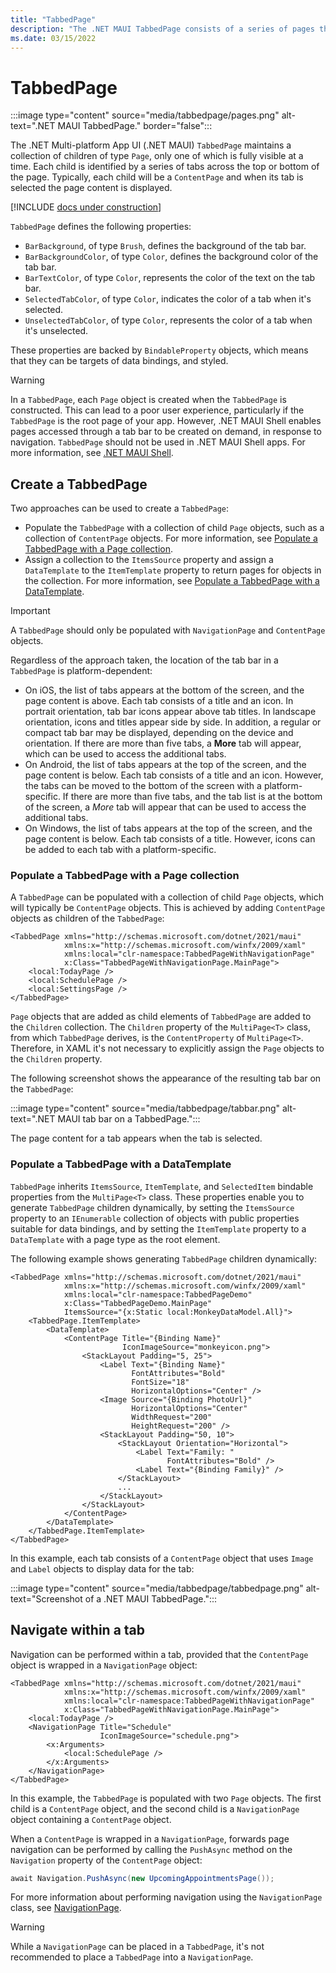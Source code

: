 ```yaml
---
title: "TabbedPage"
description: "The .NET MAUI TabbedPage consists of a series of pages that are navigable by tabs across the top or bottom of the page, with each tab loading the page content."
ms.date: 03/15/2022
---
```


# TabbedPage

:::image type="content" source="media/tabbedpage/pages.png" alt-text=".NET MAUI TabbedPage." border="false":::

The .NET Multi-platform App UI (.NET MAUI) `TabbedPage` maintains a collection of children of type `Page`, only one of which is fully visible at a time. Each child is identified by a series of tabs across the top or bottom of the page. Typically, each child will be a `ContentPage` and when its tab is selected the page content is displayed.

[!INCLUDE [docs under construction](~/includes/preview-note.md)]

`TabbedPage` defines the following properties:

- `BarBackground`, of type `Brush`, defines the background of the tab bar.
- `BarBackgroundColor`, of type `Color`, defines the background color of the tab bar.
- `BarTextColor`, of type `Color`, represents the color of the text on the tab bar.
- `SelectedTabColor`, of type `Color`, indicates the color of a tab when it's selected.
- `UnselectedTabColor`, of type `Color`, represents the color of a tab when it's unselected.

These properties are backed by `BindableProperty` objects, which means that they can be targets of data bindings, and styled.

> [!WARNING]
> In a `TabbedPage`, each `Page` object is created when the `TabbedPage` is constructed. This can lead to a poor user experience, particularly if the `TabbedPage` is the root page of your app. However, .NET MAUI Shell enables pages accessed through a tab bar to be created on demand, in response to navigation. `TabbedPage` should not be used in .NET MAUI Shell apps. For more information, see [.NET MAUI Shell](~/fundamentals/shell/index.md).

## Create a TabbedPage

Two approaches can be used to create a `TabbedPage`:

- Populate the `TabbedPage` with a collection of child `Page` objects, such as a collection of `ContentPage` objects. For more information, see [Populate a TabbedPage with a Page collection](#populate-a-tabbedpage-with-a-page-collection).
- Assign a collection to the `ItemsSource` property and assign a `DataTemplate` to the `ItemTemplate` property to return pages for objects in the collection. For more information, see [Populate a TabbedPage with a DataTemplate](#populate-a-tabbedpage-with-a-datatemplate).

> [!IMPORTANT]
> A `TabbedPage` should only be populated with `NavigationPage` and `ContentPage` objects.

Regardless of the approach taken, the location of the tab bar in a `TabbedPage` is platform-dependent:

- On iOS, the list of tabs appears at the bottom of the screen, and the page content is above. Each tab consists of a title and an icon. In portrait orientation, tab bar icons appear above tab titles. In landscape orientation, icons and titles appear side by side. In addition, a regular or compact tab bar may be displayed, depending on the device and orientation. If there are more than five tabs, a **More** tab will appear, which can be used to access the additional tabs.
- On Android, the list of tabs appears at the top of the screen, and the page content is below. Each tab consists of a title and an icon. However, the tabs can be moved to the bottom of the screen with a platform-specific. If there are more than five tabs, and the tab list is at the bottom of the screen, a *More* tab will appear that can be used to access the additional tabs. <!--For information about moving the tabs to the bottom of the screen, see [Setting TabbedPage Toolbar Placement and Color](~/platform-integration/android/tabbedpage-toolbar-placement-color.md).-->
- On Windows, the list of tabs appears at the top of the screen, and the page content is below. Each tab consists of a title. However, icons can be added to each tab with a platform-specific. <!--For more information, see [TabbedPage Icons on Windows](~/platform/windows/tabbedpage-icons.md).-->

### Populate a TabbedPage with a Page collection

A `TabbedPage` can be populated with a collection of child `Page` objects, which will typically be `ContentPage` objects. This is achieved by adding `ContentPage` objects as children of the `TabbedPage`:

```xaml
<TabbedPage xmlns="http://schemas.microsoft.com/dotnet/2021/maui"
            xmlns:x="http://schemas.microsoft.com/winfx/2009/xaml"
            xmlns:local="clr-namespace:TabbedPageWithNavigationPage"
            x:Class="TabbedPageWithNavigationPage.MainPage">
    <local:TodayPage />
    <local:SchedulePage />
    <local:SettingsPage />
</TabbedPage>
```

`Page` objects that are added as child elements of `TabbedPage` are added to the `Children` collection. The `Children` property of the `MultiPage<T>` class, from which `TabbedPage` derives, is the `ContentProperty` of `MultiPage<T>`. Therefore, in XAML it's not necessary to explicitly assign the `Page` objects to the `Children` property.

The following screenshot shows the appearance of the resulting tab bar on the `TabbedPage`:

:::image type="content" source="media/tabbedpage/tabbar.png" alt-text=".NET MAUI tab bar on a TabbedPage.":::

The page content for a tab appears when the tab is selected.

### Populate a TabbedPage with a DataTemplate

`TabbedPage` inherits `ItemsSource`, `ItemTemplate`, and `SelectedItem` bindable properties from the `MultiPage<T>` class. These properties enable you to generate `TabbedPage` children dynamically, by setting the `ItemsSource` property to an `IEnumerable` collection of objects with public properties suitable for data bindings, and by setting the `ItemTemplate` property to a `DataTemplate` with a page type as the root element.

The following example shows generating `TabbedPage` children dynamically:

```xaml
<TabbedPage xmlns="http://schemas.microsoft.com/dotnet/2021/maui"
            xmlns:x="http://schemas.microsoft.com/winfx/2009/xaml"
            xmlns:local="clr-namespace:TabbedPageDemo"
            x:Class="TabbedPageDemo.MainPage"
            ItemsSource="{x:Static local:MonkeyDataModel.All}">
    <TabbedPage.ItemTemplate>
        <DataTemplate>
            <ContentPage Title="{Binding Name}"
                         IconImageSource="monkeyicon.png">
                <StackLayout Padding="5, 25">
                    <Label Text="{Binding Name}"
                           FontAttributes="Bold"
                           FontSize="18"
                           HorizontalOptions="Center" />
                    <Image Source="{Binding PhotoUrl}"
                           HorizontalOptions="Center"
                           WidthRequest="200"
                           HeightRequest="200" />
                    <StackLayout Padding="50, 10">
                        <StackLayout Orientation="Horizontal">
                            <Label Text="Family: "
                                   FontAttributes="Bold" />
                            <Label Text="{Binding Family}" />
                        </StackLayout>
                        ...
                    </StackLayout>
                </StackLayout>
            </ContentPage>
        </DataTemplate>
    </TabbedPage.ItemTemplate>
</TabbedPage>
```

In this example, each tab consists of a `ContentPage` object that uses `Image` and `Label` objects to display data for the tab:

:::image type="content" source="media/tabbedpage/tabbedpage.png" alt-text="Screenshot of a .NET MAUI TabbedPage.":::

## Navigate within a tab

Navigation can be performed within a tab, provided that the `ContentPage` object is wrapped in a `NavigationPage` object:

```xaml
<TabbedPage xmlns="http://schemas.microsoft.com/dotnet/2021/maui"
            xmlns:x="http://schemas.microsoft.com/winfx/2009/xaml"
            xmlns:local="clr-namespace:TabbedPageWithNavigationPage"
            x:Class="TabbedPageWithNavigationPage.MainPage">
    <local:TodayPage />
    <NavigationPage Title="Schedule"
                    IconImageSource="schedule.png">
        <x:Arguments>
            <local:SchedulePage />
        </x:Arguments>
    </NavigationPage>
</TabbedPage>
```

In this example, the `TabbedPage` is populated with two `Page` objects. The first child is a `ContentPage` object, and the second child is a `NavigationPage` object containing a `ContentPage` object.

When a `ContentPage` is wrapped in a `NavigationPage`, forwards page navigation can be performed by calling the `PushAsync` method on the `Navigation` property of the `ContentPage` object:

```csharp
await Navigation.PushAsync(new UpcomingAppointmentsPage());
```

For more information about performing navigation using the `NavigationPage` class, see [NavigationPage](navigationpage.md).

> [!WARNING]
> While a `NavigationPage` can be placed in a  `TabbedPage`, it's not recommended to place a `TabbedPage` into a `NavigationPage`.

